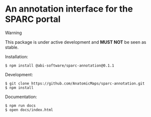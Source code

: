 # An annotation interface for the SPARC portal


> [!WARNING]
> This package is under active development and **MUST NOT** be seen as stable.


Installation:

```
$ npm install @abi-software/sparc-annotation@0.1.1
```

Development:

```
$ git clone https://github.com/AnatomicMaps/sparc-annotation.git
$ npm install
```

Documentation:

```
$ npm run docs
$ open docs/index.html
```
